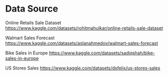 # Data Source

Online Retails Sale Dataset https://www.kaggle.com/datasets/rohitmahulkar/online-retails-sale-dataset

Walmart Sales Forecast https://www.kaggle.com/datasets/aslanahmedov/walmart-sales-forecast

Bike Sales in Europe https://www.kaggle.com/datasets/sadiqshah/bike-sales-in-europe

US Stores Sales https://www.kaggle.com/datasets/dsfelix/us-stores-sales
